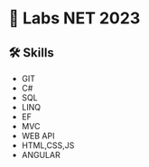 
# 🎴 Labs NET 2023


## 🛠 Skills

* GIT
* C#
* SQL
* LINQ
* EF
* MVC 
* WEB API
* HTML,CSS,JS
* ANGULAR

